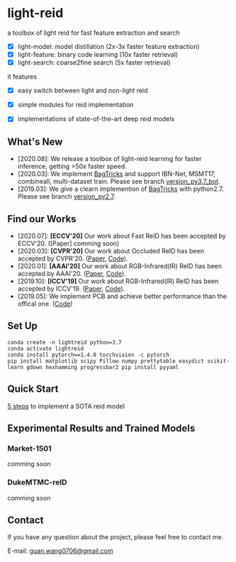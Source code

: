 # light-reid
a toolbox of light reid for fast feature extraction and search 
- [x] light-model: model distillation (2x-3x faster feature extraction)
- [x] light-feature: binary code learning (10x faster retrieval)
- [x] light-search: coarse2fine search (5x faster retrieval)

it features
- [x] easy switch between light and non-light reid
- [x] simple modules for reid implementation
- [x] implementations of state-of-the-art deep reid models 


## What's New
- [2020.08]: We release a toolbox of light-reid learning for faster inference, getting >50x faster speed.
- [2020.03]: We implement [BagTricks](https://ieeexplore.ieee.org/document/8930088) and support IBN-Net, MSMT17, combineall, multi-dataset train. Please see branch [version_py3.7_bot](https://github.com/wangguanan/light-reid/tree/version_py3.7_bot).
- [2019.03]: We give a clearn implemention of  [BagTricks](https://ieeexplore.ieee.org/document/8930088) with python2.7. Please see branch [version_py2.7](https://github.com/wangguanan/light-reid/tree/version_py2.7).

## Find our Works
* [2020.07]: **[ECCV'20]** Our work about Fast ReID has been accepted by ECCV'20. ([Paper] comming soon)
* [2020.03]: **[CVPR'20]** Our work about Occluded ReID has been accepted by CVPR'20. ([Paper](https://arxiv.org/abs/2003.08177), [Code](https://github.com/wangguanan/HOReID)).
* [2020.01]: **[AAAI'20]** Our work about RGB-Infrared(IR) ReID has been accepted by AAAI'20. ([Paper](https://arxiv.org/pdf/2002.04114.pdf), [Code](https://github.com/wangguanan/JSIA-ReID)).
* [2019.10]: **[ICCV'19]** Our work about RGB-Infrared(IR) ReID has been accepted by ICCV'19. ([Paper](http://openaccess.thecvf.com/content_ICCV_2019/papers/Wang_RGB-Infrared_Cross-Modality_Person_Re-Identification_via_Joint_Pixel_and_Feature_Alignment_ICCV_2019_paper.pdf), [Code](https://github.com/wangguanan/AlignGAN)).
* [2019.05]: We implement PCB and achieve better performance than the offical one. ([Code](https://github.com/wangguanan/Pytorch-Person-ReID-Baseline-PCB-Beyond-Part-Models))


## Set Up
```shell script
conda create -n lightreid python=3.7
conda activate lightreid
conda install pytorch==1.4.0 torchvision -c pytorch
pip install matplotlib scipy Pillow numpy prettytable easydict scikit-learn gdown hexhamming progressbar2 pip install pyyaml
```


## Quick Start 
[5 steps](./examples/bagtricks/main.py) to implement a SOTA reid model 


## Experimental Results and Trained Models

### Market-1501

comming soon

### DukeMTMC-reID

comming soon


## Contact
If you have any question about the project, please feel free to contact me.

E-mail: guan.wang0706@gmail.com